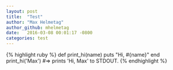 ```yaml
---
layout: post
title:  "Test"
author: "Max Helmetag"
author_github: mhelmetag
date:   2016-03-08 00:01:17 -0800
categories: test
---
```


{% highlight ruby %}
def print_hi(name)
  puts "Hi, #{name}"
end
print_hi('Max')
#=> prints 'Hi, Max' to STDOUT.
{% endhighlight %}
